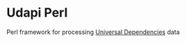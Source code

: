 # Udapi Perl
Perl framework for processing [Universal Dependencies](http://universaldependencies.org) data
